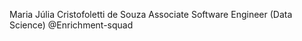 Maria Júlia Cristofoletti de Souza
Associate Software Engineer (Data Science) @Enrichment-squad
<!---
- 👋 Hi, I’m @bvl-juliasouza
- 👀 I’m interested in ...
- 🌱 I’m currently learning ...
- 💞️ I’m looking to collaborate on ...
- 📫 How to reach me ...


bvl-juliasouza/bvl-juliasouza is a ✨ special ✨ repository because its `README.md` (this file) appears on your GitHub profile.
You can click the Preview link to take a look at your changes.
--->
